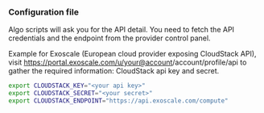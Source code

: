 ### Configuration file

Algo scripts will ask you for the API detail. You need to fetch the API credentials and the endpoint from the provider control panel.

Example for Exoscale (European cloud provider exposing CloudStack API), visit <https://portal.exoscale.com/u/><your@account>/account/profile/api to gather the required information: CloudStack api key and secret.

```bash
export CLOUDSTACK_KEY="<your api key>"
export CLOUDSTACK_SECRET="<your secret>"
export CLOUDSTACK_ENDPOINT="https://api.exoscale.com/compute"
```
